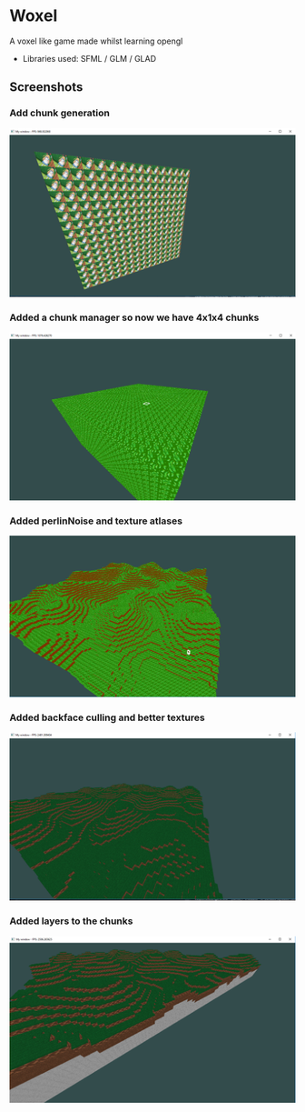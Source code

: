 # Woxel
A voxel like game made whilst learning opengl

- Libraries used: SFML / GLM / GLAD

## Screenshots

### Add chunk generation
![](screenshots/first_chunk.png)

### Added a chunk manager so now we have 4x1x4 chunks
![](screenshots/chunk_manager_4x4chunks.png)

### Added perlinNoise and texture atlases
![](screenshots/added_perlinNoise_and_textureAtlas.png)

### Added backface culling and better textures

![](screenshots/added_culling_and_better_textures.png)

### Added layers to the chunks

![](screenshots/added_layers.png)